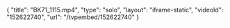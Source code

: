 {
    "title": "BK71_1115.mp4",
    "type": "solo",
    "layout": "iframe-static",
    "videoId": "152622740",
    "url": "\/tvpembed\/152622740"
}
